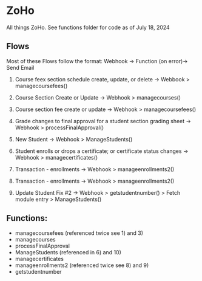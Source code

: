 # ZoHo
All things ZoHo. See functions folder for code as of July 18, 2024


## Flows
Most of these Flows follow the format:
Webhook -> Function (on error)-> Send Email 

1) Course feex section schedule create, update, or delete
  -> Webbook > managecoursefees()

2) Course Section Create or Update
  -> Webhook > managecourses()

3) Course section fee create or update
  -> Webhook > managecoursefees()

4) Grade changes to final approval for a student section grading sheet
  -> Webhook > processFinalApproval()

5) New Student
  -> Webhook > ManageStudents()
   
6) Student enrolls or drops a certificate; or certificate status changes
  -> Webhook > managecertificates()

7) Transaction - enrollments
  -> Webhook > manageenrollments2()

8) Transaction - enrollments
  -> Webhook > manageenrollments2()

9) Update Student Fix #2
  -> Webhook > getstudentnumber() > Fetch module entry > ManageStudents()

## Functions:
- managecoursefees (referenced twice see 1) and 3)
- managecourses
- processFinalApproval 
- ManageStudents (referenced in 6) and 10) 
- managecertificates
- manageenrollments2 (referenced twice see 8) and 9) 
- getstudentnumber

